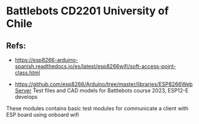 # Battlebots CD2201 University of Chile

## Refs:
- <https://esp8266-arduino-spanish.readthedocs.io/es/latest/esp8266wifi/soft-access-point-class.html>

- <https://github.com/esp8266/Arduino/tree/master/libraries/ESP8266WebServer>
Test files and CAD models for Battlebots course 2023, ESP12-E develops

These modules contains basic test modules for communicate a client with ESP board using onboard wifi
